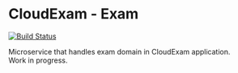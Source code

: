 CloudExam - Exam 
=====

[![Build Status](https://travis-ci.org/cloudson/cloudexam-exam.svg)](https://travis-ci.org/cloudson/cloudexam-exam)

Microservice that handles exam domain in CloudExam application.  
Work in progress.
